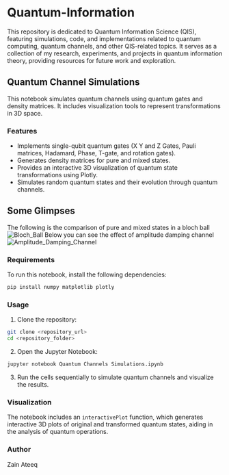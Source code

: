 # Quantum-Information
This repository is dedicated to Quantum Information Science (QIS), featuring simulations, code, and implementations related to quantum computing, quantum channels, and other QIS-related topics. It serves as a collection of my research, experiments, and projects in quantum information theory, providing resources for future work and exploration.
## Quantum Channel Simulations
This notebook simulates quantum channels using quantum gates and density matrices. It includes visualization tools to represent transformations in 3D space.

### Features
- Implements single-qubit quantum gates (X Y and Z Gates, Pauli matrices, Hadamard, Phase, T-gate, and rotation gates).
- Generates density matrices for pure and mixed states.
- Provides an interactive 3D visualization of quantum state transformations using Plotly.
- Simulates random quantum states and their evolution through quantum channels.

## Some Glimpses
The following is the comparison of pure and mixed states in a bloch ball
![Bloch_Ball](https://github.com/user-attachments/assets/d5a54caf-1707-4a2b-82d8-1a46c1a28e27)
Below you can see the effect of amplitude damping channel
![Amplitude_Damping_Channel](https://github.com/user-attachments/assets/cbc25ffd-a63a-4555-b848-b1d01d33b9c4)


### Requirements
To run this notebook, install the following dependencies:
```bash
pip install numpy matplotlib plotly
```

### Usage
1. Clone the repository:
```bash
git clone <repository_url>
cd <repository_folder>
```
2. Open the Jupyter Notebook:
```bash
jupyter notebook Quantum Channels Simulations.ipynb
```
3. Run the cells sequentially to simulate quantum channels and visualize the results.

### Visualization
The notebook includes an `interactivePlot` function, which generates interactive 3D plots of original and transformed quantum states, aiding in the analysis of quantum operations.

### Author
Zain Ateeq

